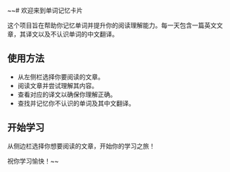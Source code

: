 ~~# 欢迎来到单词记忆卡片

这个项目旨在帮助你记忆单词并提升你的阅读理解能力。每一天包含一篇英文文章，其译文以及不认识单词的中文翻译。

## 使用方法

- 从左侧栏选择你要阅读的文章。
- 阅读文章并尝试理解其内容。
- 查看对应的译文以确保你理解正确。
- 查找并记忆你不认识的单词及其中文翻译。

## 开始学习

从侧边栏选择你想要阅读的文章，开始你的学习之旅！

祝你学习愉快！~~
